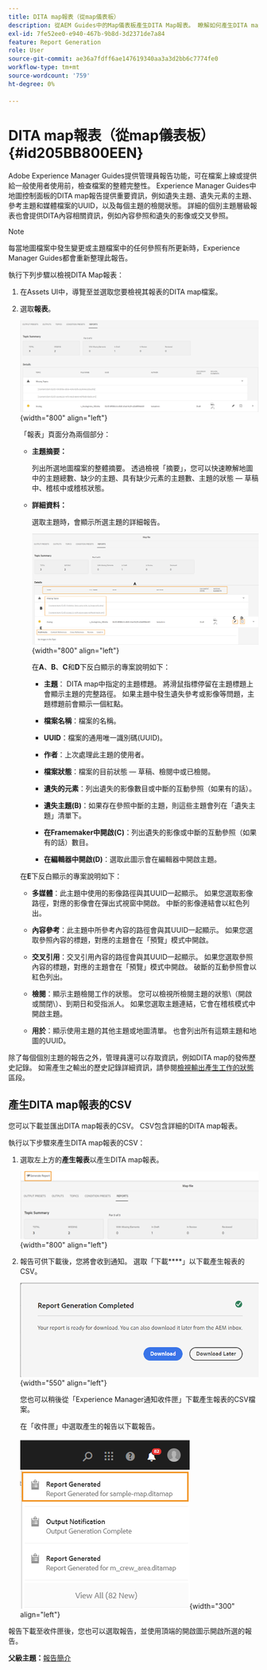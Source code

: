 ```yaml
---
title: DITA map報表（從map儀表板）
description: 從AEM Guides中的Map儀表板產生DITA Map報表。 瞭解如何產生DITA map報表的CSV。
exl-id: 7fe52ee0-e940-467b-9b8d-3d2371de7a84
feature: Report Generation
role: User
source-git-commit: ae36a7fdff6ae147619340aa3a3d2bb6c7774fe0
workflow-type: tm+mt
source-wordcount: '759'
ht-degree: 0%

---
```


# DITA map報表（從map儀表板） {#id205BB800EEN}

Adobe Experience Manager Guides提供管理員報告功能，可在檔案上線或提供給一般使用者使用前，檢查檔案的整體完整性。 Experience Manager Guides中地圖控制面板的DITA map報告提供重要資訊，例如遺失主題、遺失元素的主題、參考主題和媒體檔案的UUID，以及每個主題的檢閱狀態。 詳細的個別主題層級報表也會提供DITA內容相關資訊，例如內容參照和遺失的影像或交叉參照。

>[!NOTE]
>
>每當地圖檔案中發生變更或主題檔案中的任何參照有所更新時，Experience Manager Guides都會重新整理此報告。

執行下列步驟以檢視DITA Map報表：

1. 在Assets UI中，導覽至並選取您要檢視其報表的DITA map檔案。

1. 選取&#x200B;**報表**。

   ![](images/reports-page-uuid-new.png){width="800" align="left"}

   「報表」頁面分為兩個部分：

   - **主題摘要：**

     列出所選地圖檔案的整體摘要。 透過檢視「摘要」，您可以快速瞭解地圖中的主題總數、缺少的主題、具有缺少元素的主題數、主題的狀態 — 草稿中、稽核中或稽核狀態。

   - **詳細資料：**

     選取主題時，會顯示所選主題的詳細報告。

     ![](images/detailed-report-uuid-new.png){width="800" align="left"}

     在&#x200B;**A**、**B**、**C**&#x200B;和&#x200B;**D**&#x200B;下反白顯示的專案說明如下：

      - **主題**： DITA map中指定的主題標題。 將滑鼠指標停留在主題標題上會顯示主題的完整路徑。 如果主題中發生遺失參考或影像等問題，主題標題前會顯示一個紅點。

      - **檔案名稱**：檔案的名稱。

      - **UUID**：檔案的通用唯一識別碼\(UUID\)。

      - **作者**：上次處理此主題的使用者。

      - **檔案狀態**：檔案的目前狀態 — 草稿、檢閱中或已檢閱。

      - **遺失的元素**：列出遺失的影像數目或中斷的互動參照（如果有的話）。

      - **遺失主題\(B\)**：如果存在參照中斷的主題，則這些主題會列在「遺失主題」清單下。

      - **在Framemaker中開啟\(C\)**：列出遺失的影像或中斷的互動參照（如果有的話）數目。

      - **在編輯器中開啟\(D\)**：選取此圖示會在編輯器中開啟主題。


   在&#x200B;**E**&#x200B;下反白顯示的專案說明如下：

   - **多媒體**：此主題中使用的影像路徑與其UUID一起顯示。 如果您選取影像路徑，對應的影像會在彈出式視窗中開啟。 中斷的影像連結會以紅色列出。

   - **內容參考**：此主題中所參考內容的路徑會與其UUID一起顯示。 如果您選取參照內容的標題，對應的主題會在「預覽」模式中開啟。

   - **交叉引用**：交叉引用內容的路徑會與其UUID一起顯示。 如果您選取參照內容的標題，對應的主題會在「預覽」模式中開啟。 破斷的互動參照會以紅色列出。

   - **檢閱**：顯示主題檢閱工作的狀態。 您可以檢視所檢閱主題的狀態\（開啟或關閉\）、到期日和受指派人。 如果您選取主題連結，它會在稽核模式中開啟主題。

   - **用於**：顯示使用主題的其他主題或地圖清單。 也會列出所有這類主題和地圖的UUID。

除了每個個別主題的報告之外，管理員還可以存取資訊，例如DITA map的發佈歷史記錄。 如需產生之輸出的歷史記錄詳細資訊，請參閱[檢視輸出產生工作的狀態](generate-output-for-a-dita-map.md#viewing_output_history)區段。

## 產生DITA map報表的CSV

您可以下載並匯出DITA map報表的CSV。 CSV包含詳細的DITA map報表。

執行以下步驟來產生DITA map報表的CSV：

1. 選取左上方的&#x200B;**產生報表**&#x200B;以產生DITA map報表。

   ![](images/generate-DITA-map-report-new.png){width="800" align="left"}

1. 報告可供下載後，您將會收到通知。 選取「下載&#x200B;****」以下載產生報表的CSV。

   ![](images/download-report-dialog-new.png){width="550" align="left"}


   您也可以稍後從「Experience Manager通知收件匣」下載產生報表的CSV檔案。

   在「收件匣」中選取產生的報告以下載報告。

   ![](images/report-inbox--notification.png){width="300" align="left"}

報告下載至收件匣後，您也可以選取報告，並使用頂端的開啟圖示開啟所選的報告。

**父級主題：**[&#x200B;報告簡介](reports-intro.md)
